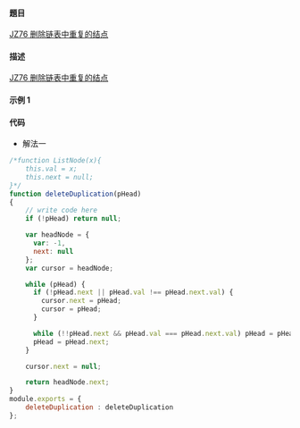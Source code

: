 #### 題目

[JZ76 删除链表中重复的结点](https://www.nowcoder.com/practice/fc533c45b73a41b0b44ccba763f866ef?tpId=13&tqId=23450&ru=/practice/f836b2c43afc4b35ad6adc41ec941dba&qru=/ta/coding-interviews/question-ranking)

#### 描述

[JZ76 删除链表中重复的结点](https://www.nowcoder.com/practice/fc533c45b73a41b0b44ccba763f866ef?tpId=13&tqId=23450&ru=/practice/f836b2c43afc4b35ad6adc41ec941dba&qru=/ta/coding-interviews/question-ranking)

#### 示例 1

#### 代码

- 解法一

```js
/*function ListNode(x){
    this.val = x;
    this.next = null;
}*/
function deleteDuplication(pHead)
{
    // write code here
    if (!pHead) return null;

    var headNode = {
      var: -1,
      next: null
    };
    var cursor = headNode;

    while (pHead) {
      if (!pHead.next || pHead.val !== pHead.next.val) {
        cursor.next = pHead;
        cursor = pHead;
      }

      while (!!pHead.next && pHead.val === pHead.next.val) pHead = pHead.next;
      pHead = pHead.next;
    }

    cursor.next = null;

    return headNode.next;
}
module.exports = {
    deleteDuplication : deleteDuplication
};
```
